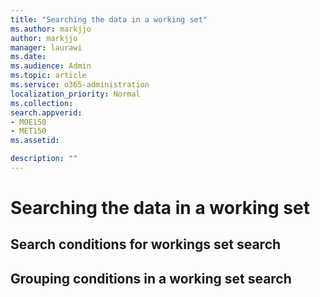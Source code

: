 ```yaml
---
title: "Searching the data in a working set"
ms.author: markjjo
author: markjjo
manager: laurawi
ms.date: 
ms.audience: Admin
ms.topic: article
ms.service: o365-administration
localization_priority: Normal
ms.collection: 
search.appverid: 
- MOE150
- MET150
ms.assetid: 

description: ""
---
```


# Searching the data in a working set


## Search conditions for workings set search



## Grouping conditions in a working set search




